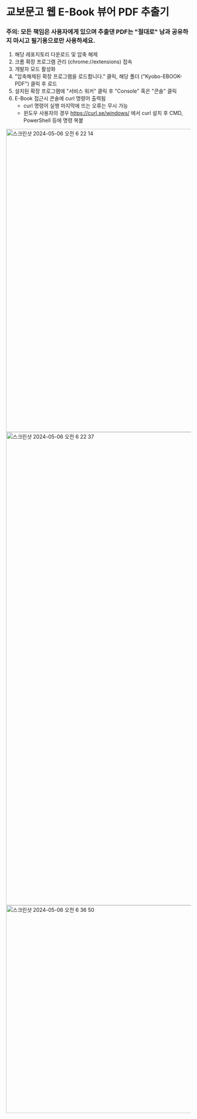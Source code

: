 # 교보문고 웹 E-Book 뷰어 PDF 추출기

### 주의: 모든 책임은 사용자에게 있으며 추출댄 PDF는 **"절대로"** 남과 공유하지 마시고 필기용으로만 사용하세요.

1. 해당 레포지토리 다운로드 및 압축 해제
2. 크롬 확장 프로그램 관리 (chrome://extensions) 접속
3. 개발자 모드 활성화
4. "압축해제된 확장 프로그램을 로드합니다." 클릭, 해당 폴더 ("Kyobo-EBOOK-PDF") 클릭 후 로드
5. 설치된 확장 프로그램에 "서비스 워커" 클릭 후 "Console" 혹은 "콘솔" 클릭
6. E-Book 접근시 콘솔에 curl 명령어 출력됨
   - curl 명령어 실행 마지막에 뜨는 오류는 무시 가능
   - 윈도우 사용자의 경우 https://curl.se/windows/ 에서 curl 설치 후 CMD, PowerShell 등에 명령 복붙

<img width="827" alt="스크린샷 2024-05-06 오전 6 22 14" src="https://github.com/cg10036/Kyobo-EBOOK-PDF/assets/30382481/86bb4258-b3cd-4d9e-b19c-7c4cffac3634">

<img width="1291" alt="스크린샷 2024-05-06 오전 6 22 37" src="https://github.com/cg10036/Kyobo-EBOOK-PDF/assets/30382481/0707beed-082f-425f-8201-3b4b6332fcbc">

<img width="567" alt="스크린샷 2024-05-06 오전 6 36 50" src="https://github.com/cg10036/Kyobo-EBOOK-PDF/assets/30382481/6299cfa7-9eeb-4165-b2e1-a5770d5cd9c3">
